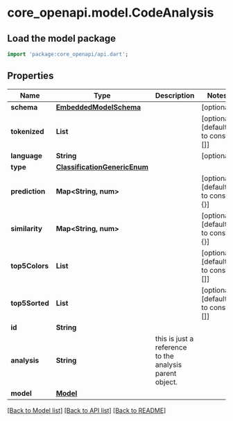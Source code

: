 # core_openapi.model.CodeAnalysis

## Load the model package
```dart
import 'package:core_openapi/api.dart';
```

## Properties
Name | Type | Description | Notes
------------ | ------------- | ------------- | -------------
**schema** | [**EmbeddedModelSchema**](EmbeddedModelSchema.md) |  | [optional] 
**tokenized** | **List<String>** |  | [optional] [default to const []]
**language** | **String** |  | [optional] 
**type** | [**ClassificationGenericEnum**](ClassificationGenericEnum.md) |  | 
**prediction** | **Map<String, num>** |  | [optional] [default to const {}]
**similarity** | **Map<String, num>** |  | [optional] [default to const {}]
**top5Colors** | **List<int>** |  | [optional] [default to const []]
**top5Sorted** | **List<String>** |  | [optional] [default to const []]
**id** | **String** |  | 
**analysis** | **String** | this is just a reference to the analysis parent object. | 
**model** | [**Model**](Model.md) |  | 

[[Back to Model list]](../README.md#documentation-for-models) [[Back to API list]](../README.md#documentation-for-api-endpoints) [[Back to README]](../README.md)


